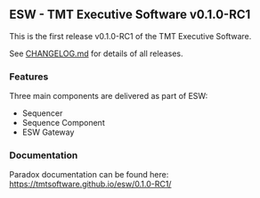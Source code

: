 ## ESW - TMT Executive Software v0.1.0-RC1

This is the first release v0.1.0-RC1 of the TMT Executive Software.

See [CHANGELOG.md](CHANGELOG.md) for details of all releases.

### Features
Three main components are delivered as part of ESW:
* Sequencer
* Sequence Component
* ESW Gateway

### Documentation

Paradox documentation can be found here: https://tmtsoftware.github.io/esw/0.1.0-RC1/